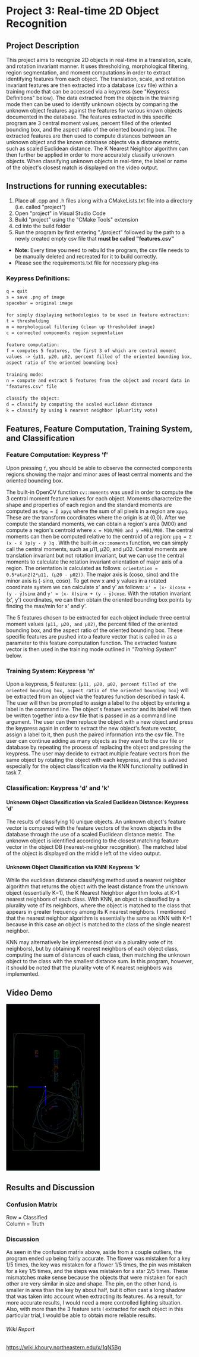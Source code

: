 # Project 3: Real-time 2D Object Recognition

## Project Description
This project aims to recognize 2D objects in real-time in a translation, scale, and rotation invariant manner. It uses thresholding, morphological filtering, region segmentation, and moment computations in order to extract identifying features from each object. The translation, scale, and rotation invariant features are then extracted into a database (csv file) within a training mode that can be accessed via a keypress (see "Keypress Definitions" below). The data extracted from the objects in the training mode then can be used to identify unknown objects by comparing the unknown object features against the features for various known objects documented in the database. The features extracted in this specific program are 3 central moment values, percent filled of the oriented bounding box, and the aspect ratio of the oriented bounding box. The extracted features are then used to compute distances between an unknown object and the known database objects via a distance metric, such as scaled Euclidean distance. The K Nearest Neighbor algorithm can then further be applied in order to more accurately classify unknown objects. When classifying unknown objects in real-time, the label or name of the object's closest match is displayed on the video output. 

## Instructions for running executables:
1. Place all .cpp and .h files along with a CMakeLists.txt file into a directory (i.e. called "project")
2. Open "project" in Visual Studio Code
3. Build "project" using the "CMake Tools" extension
4. cd into the build folder
5. Run the program by first entering "./project" followed by the path to a newly created empty csv file that **must be called "features.csv"**
* **Note:** Every time you need to rebuild the program, the csv file needs to be manually deleted and recreated for it to build correctly.
* Please see the requirements.txt file for necessary plug-ins

### Keypress Definitions:
```
q = quit
s = save .png of image
spacebar = original image

for simply displaying methodologies to be used in feature extraction:
t = thresholding
m = morphological filtering (clean up thresholded image)
c = connected components region segmentation

feature computation:
f = computes 5 features, the first 3 of which are central moment values -> {µ11, µ20, µ02, percent filled of the oriented bounding box, aspect ratio of the oriented bounding box}

training mode:
n = compute and extract 5 features from the object and record data in "features.csv" file 

classify the object:
d = classify by computing the scaled euclidean distance
k = classify by using k nearest neighbor (pluarlity vote)
```

## Features, Feature Computation, Training System, and Classification
### Feature Computation: Keypress 'f'

Upon pressing ```f```, you should be able to observe the connected components regions showing the major and minor axes of least central moments and the oriented bounding box. 

The built-in OpenCV function ```cv::moments``` was used in order to compute the 3 central moment feature values for each object. Moments characterize the shape and properties of each region and the standard moments are computed as ```Mpq = Σ xpyq``` where the sum of all pixels in a region are ```xpyq```. These are the transform coordinates where the origin is at (0,0). After we compute the standard moments, we can obtain a region's area (M00) and compute a region's centroid where ```x = M10/M00 and y =M01/M00```. The central moments can then be computed relative to the centroid of a region: ```µpq = Σ (x - x̄ )p(y - ȳ )q``` . With the built-in ```cv::moments``` function, we can simply call the central moments, such as µ11, µ20, and µ02. Central moments are translation invariant but not rotation invariant, but we can use the central moments to calculate the rotation invariant orientation of major axis of a region. The orientation is calculated as follows: ```orientation = 0.5*atan2(2*µ11, (µ20 - µ02))```. The major axis is (cosα, sinα) and the minor axis is (-sinα, cosα). To get new x and y values in a rotated coordinate system we can calculate x' and y' as follows: ```x' = (x- x̄)cosα + (y - ȳ)sinα``` and ```y' = (x- x̄)sinα + (y - ȳ)cosα```. With the rotation invariant (x', y') coordinates, we can then obtain the oriented bounding box points by finding the max/min for x' and y'. 

The 5 features chosen to be extracted for each object include three central moment values ```(µ11, µ20, and µ02)```, the percent filled of the oriented bounding box, and the aspect ratio of the oriented bounding box. These specific features are pushed into a feature vector that is called in as a parameter to this feature computation function. The extracted feature vector is then used in the training mode outlined in _"Training System"_ below. 

### Training System: Keypress 'n'

Upon a keypress, 5 features: ```{µ11, µ20, µ02, percent filled of the oriented bounding box, aspect ratio of the oriented bounding box}``` will be extracted from an object via the features function described in task 4. The user will then be prompted to assign a label to the object by entering a label in the command line. The object's feature vector and its label will then be written together into a csv file that is passed in as a command line argument. The user can then replace the object with a new object and press the keypress again in order to extract the new object's feature vector, assign a label to it, then push the paired information into the csv file. The user can continue adding as many objects as they want to the csv file or database by repeating the process of replacing the object and pressing the keypress. The user may decide to extract multiple feature vectors from the same object by rotating the object with each keypress, and this is advised especially for the object classification via the KNN functionality outlined in task 7. 

### Classification: Keypress 'd' and 'k'

#### Unknown Object Classification via Scaled Euclidean Distance: Keypress 'd'
The results of classifying 10 unique objects. An unknown object's feature vector is compared with the feature vectors of the known objects in the database through the use of a scaled Euclidean distance metric. The unknown object is identified according to the closest matching feature vector in the object DB (nearest-neighbor recognition). The matched label of the object is displayed on the middle left of the video output.

#### Unknown Object Classification via KNN: Keypress 'k'
While the euclidean distance classifying method used a nearest neighbor algorithm that returns the object with the least distance from the unknown object (essentially K=1), the K Nearest Neighbor algorithm looks at K>1 nearest neighbors of each class. With KNN, an object is classified by a plurality vote of its neighbors, where the object is matched to the class that appears in greater frequency among its K nearest neighbors. I mentioned that the nearest neighbor algorithm is essentially the same as KNN with K=1 because in this case an object is matched to the class of the single nearest neighbor.

KNN may alternatively be implemented (not via a plurality vote of its neighbors), but by obtaining K nearest neighbors of each object class, computing the sum of distances of each class, then matching the unknown object to the class with the smallest distance sum. In this program, however, it should be noted that the plurality vote of K nearest neighbors was implemented. 

## Video Demo
[<img src="/video_demo/demo-image.png" width="50%">](https://drive.google.com/file/d/1pK1d6vgmeVoRCaKcsgjpci0UV_i4_DI6/view?usp=sharing)

## Results and Discussion

### Confusion Matrix
Row = Classified </br>
Column = Truth

### Discussion
As seen in the confusion matrix above, aside from a couple outliers, the program ended up being fairly accurate. The flower was mistaken for a key 1/5 times, the key was mistaken for a flower 1/5 times, the pin was mistaken for a key 1/5 times, and the steps was mistaken for a star 2/5 times. These mismatches make sense because the objects that were mistaken for each other are very similar in size and shape. The pin, on the other hand, is smaller in area than the key by about half, but it often cast a long shadow that was taken into account when extracting its features. As a result, for more accurate results, I would need a more controlled lighting situation. Also, with more than the 3 feature sets I extracted for each object in this particular trial, I would be able to obtain more reliable results.


###### Wiki Report
https://wiki.khoury.northeastern.edu/x/1qN5Bg


